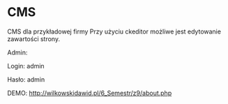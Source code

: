 # CMS
CMS dla przykładowej firmy
Przy użyciu ckeditor możliwe jest edytowanie zawartości strony.

Admin:

Login:
admin

Hasło:
admin

DEMO:
http://wilkowskidawid.pl/6_Semestr/z9/about.php
